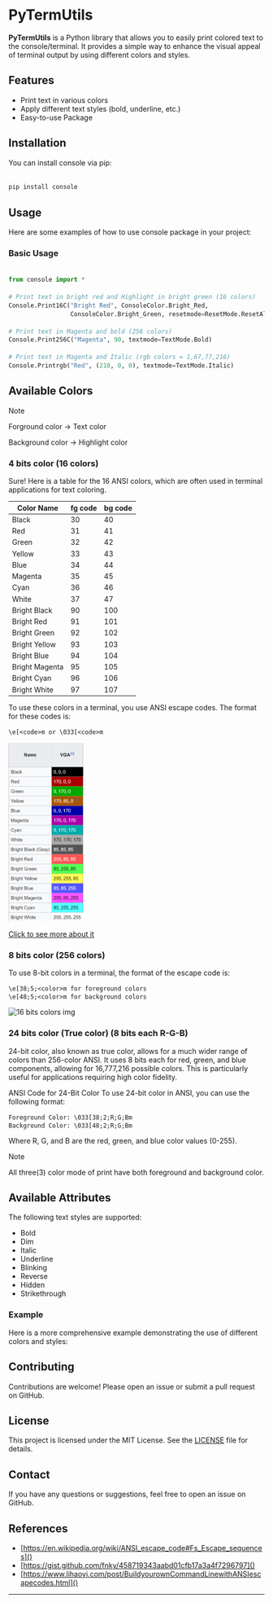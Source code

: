 # PyTermUtils


**PyTermUtils** is a Python library that allows you to easily print colored text to the console/terminal. It provides a simple way to enhance the visual appeal of terminal output by using different colors and styles.

## Features


- Print text in various colors
- Apply different text styles (bold, underline, etc.)
- Easy-to-use Package

## Installation

You can install console via pip:

```bash

pip install console

```

## Usage

Here are some examples of how to use console package in your project:

### Basic Usage

```python

from console import *

# Print text in bright red and Highlight in bright green (16 colors)
Console.Print16C("Bright Red", ConsoleColor.Bright_Red, 
                 ConsoleColor.Bright_Green, resetmode=ResetMode.ResetAll)

# Print text in Magenta and bold (256 colors)
Console.Print256C("Magenta", 90, textmode=TextMode.Bold)

# Print text in Magenta and Italic (rgb colors = 1,67,77,216)
Console.Printrgb("Red", (210, 0, 0), textmode=TextMode.Italic)

```

## Available Colors

>[!NOTE]
> Forground color -> Text color
>
> Background color -> Highlight color

### 4 bits color (16 colors)

Sure! Here is a table for the 16 ANSI colors, which are often used in terminal applications for text coloring.


| Color Name     | fg code | bg code |
|----------------|---------|---------|
| Black          | 30      | 40      |
| Red            | 31      | 41      |
| Green          | 32      | 42      |
| Yellow         | 33      | 43      |
| Blue           | 34      | 44      |
| Magenta        | 35      | 45      |
| Cyan           | 36      | 46      |
| White          | 37      | 47      |
| Bright Black   | 90      | 100     |
| Bright Red     | 91      | 101     |
| Bright Green   | 92      | 102     |
| Bright Yellow  | 93      | 103     |
| Bright Blue    | 94      | 104     |
| Bright Magenta | 95      | 105     |
| Bright Cyan    | 96      | 106     |
| Bright White   | 97      | 107     |

To use these colors in a terminal, you use ANSI escape codes. The format for these codes is:
```
\e[<code>m or \033[<code>m
```

<img height="350" src="https://github.com/amitkr000/PyTermUtils/blob/master/res/4bit.png"/>

[Click to see more about it](https://en.wikipedia.org/wiki/ANSI_escape_code#3-bit_and_4-bit:~:text=The%20chart%20below%20shows%20a%20few%20examples%20of%20how%20VGA%20standard%20and%20modern%20terminal%20emulators%20translate%20the%204%2Dbit%20color%20codes%20into%2024%2Dbit%20color%20codes.)

### 8 bits color (256 colors)

To use 8-bit colors in a terminal, the format of the escape code is:
```
\e[38;5;<color>m for foreground colors
\e[48;5;<color>m for background colors
```


![16 bits colors img](https://user-images.githubusercontent.com/995050/47952855-ecb12480-df75-11e8-89d4-ac26c50e80b9.png)

### 24 bits color (True color) (8 bits each R-G-B)

24-bit color, also known as true color, allows for a much wider range of colors than 256-color ANSI. It uses 8 bits each for red, green, and blue components, allowing for 16,777,216 possible colors. This is particularly useful for applications requiring high color fidelity.

ANSI Code for 24-Bit Color
To use 24-bit color in ANSI, you can use the following format:

```
Foreground Color: \033[38;2;R;G;Bm
Background Color: \033[48;2;R;G;Bm
```

Where R, G, and B are the red, green, and blue color values (0-255).


> [!NOTE]
> All three(3) color mode of print have both foreground and background color.



## Available Attributes

The following text styles are supported:

- Bold
- Dim
- Italic
- Underline
- Blinking
- Reverse
- Hidden
- Strikethrough

### Example

Here is a more comprehensive example demonstrating the use of different colors and styles:


## Contributing

Contributions are welcome! Please open an issue or submit a pull request on GitHub.

## License

This project is licensed under the MIT License. See the [LICENSE](LICENSE) file for details.

## Contact

If you have any questions or suggestions, feel free to open an issue on GitHub.

## References

- [https://en.wikipedia.org/wiki/ANSI_escape_code#Fs_Escape_sequences]()
- [https://gist.github.com/fnky/458719343aabd01cfb17a3a4f7296797]()
- [https://www.lihaoyi.com/post/BuildyourownCommandLinewithANSIescapecodes.html]()
---
